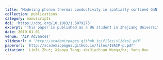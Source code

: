 ```yaml
---
title: "Modeling phonon thermal conductivity in spatially confined GaN nanofilms under stress fields and phonon surface scattering"
collection: publications
category: manuscripts
doi: 'https://doi.org/10.1063/1.5079275'
excerpt: 'This paper is published as a UG student in Zhejiang University.'
date: 2019-01-01
venue: 'AIP Advances'
slidesurl: # 'http://academicpages.github.io/files/slides1.pdf'
paperurl: 'http://academicpages.github.io/files/19AIP-p.pdf'
citation:  Linli Zhu*; Xiaoya Tang; <b>Jiachuan Wang</b>; Yang Hou
---
```


